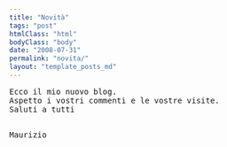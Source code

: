 ```yaml
---
title: "Novità"
tags: "post"
htmlClass: "html"
bodyClass: "body"
date: "2008-07-31"
permalink: "novita/"
layout: "template_posts_md"
---
```

<p><tt>Ecco il mio nuovo blog.<br />
Aspetto i vostri commenti e le vostre visite.<br />
Saluti a tutti</tt></p>
<p><img src="cid:part1.04060905.04080400@proietti.net" alt="" /><tt><br />
Maurizio </tt></p>
